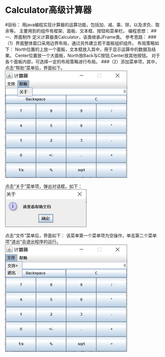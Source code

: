 # Calculator高级计算器
#目标：
  用java编程实现计算器的运算功能，包括加、减、乘、除，以及求负、取余等。
  主要用到的组件有框架、面板、文本框、按钮和菜单栏。
  编程思想：
##一、界面制作
  定义计算器类Calculator，该类继承JFrame类。
  参考思路：
###（1）界面整体窗口采用边界布局，通过另外建立若干面板组织组件。
  布局策略如下：
  North位置的上放一个面板，文本框放入其中，用于显示运算中的数据及结果。
  Center位置放一个大面板，North放Back与C按钮,Center放其他按钮。
  对于各个面板内部，可选择一定的布局策略进行布局。
  ###（2）添加菜单项，其中，点击“帮助”菜单后，界面如下。
![Image test](https://raw.githubusercontent.com/JinhuaM/Picture/master/界面.png)


  点击“关于”菜单项，弹出对话框，如下：
![Image test](https://raw.githubusercontent.com/JinhuaM/Picture/master/提示框.png)

  点击“文件”菜单后，界面如下：
  该菜单第一个菜单项为空操作，单击第二个菜单项“退出”会退出程序的运行。
![Image test](https://raw.githubusercontent.com/JinhuaM/Picture/master/界面2.png)

